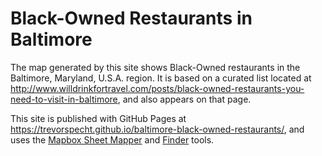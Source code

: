# Black-Owned Restaurants in Baltimore

The map generated by this site shows Black-Owned restaurants in the Baltimore, Maryland, U.S.A. region. It is based on a curated list located at http://www.willdrinkfortravel.com/posts/black-owned-restaurants-you-need-to-visit-in-baltimore, and also appears on that page.

This site is published with GitHub Pages at https://trevorspecht.github.io/baltimore-black-owned-restaurants/, and uses the [Mapbox Sheet Mapper](https://www.mapbox.com/impact-tools/sheet-mapper) and [Finder](https://www.mapbox.com/impact-tools/finder) tools.
